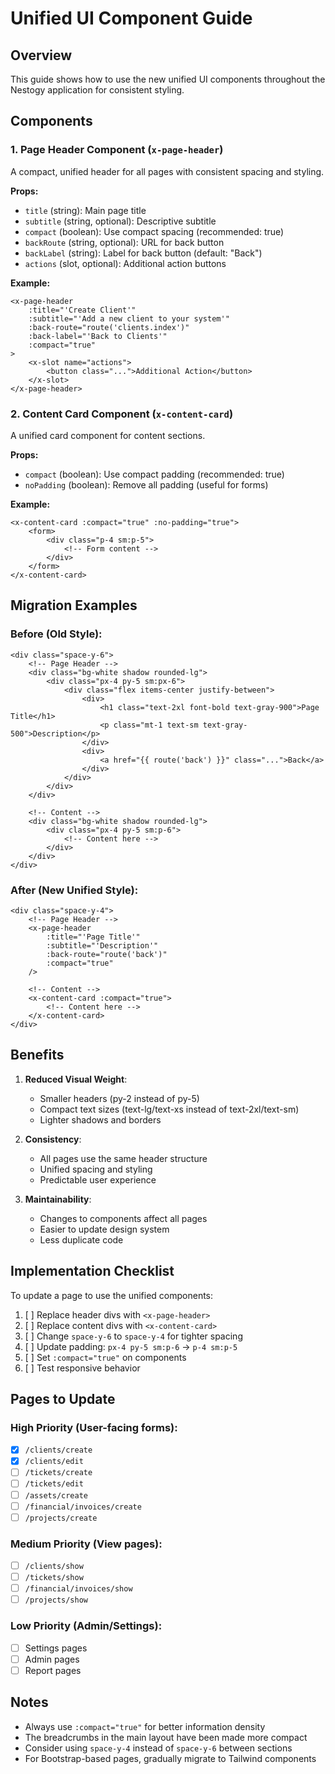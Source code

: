 # Unified UI Component Guide

## Overview
This guide shows how to use the new unified UI components throughout the Nestogy application for consistent styling.

## Components

### 1. Page Header Component (`x-page-header`)
A compact, unified header for all pages with consistent spacing and styling.

**Props:**
- `title` (string): Main page title
- `subtitle` (string, optional): Descriptive subtitle
- `compact` (boolean): Use compact spacing (recommended: true)
- `backRoute` (string, optional): URL for back button
- `backLabel` (string): Label for back button (default: "Back")
- `actions` (slot, optional): Additional action buttons

**Example:**
```blade
<x-page-header 
    :title="'Create Client'"
    :subtitle="'Add a new client to your system'"
    :back-route="route('clients.index')"
    :back-label="'Back to Clients'"
    :compact="true"
>
    <x-slot name="actions">
        <button class="...">Additional Action</button>
    </x-slot>
</x-page-header>
```

### 2. Content Card Component (`x-content-card`)
A unified card component for content sections.

**Props:**
- `compact` (boolean): Use compact padding (recommended: true)
- `noPadding` (boolean): Remove all padding (useful for forms)

**Example:**
```blade
<x-content-card :compact="true" :no-padding="true">
    <form>
        <div class="p-4 sm:p-5">
            <!-- Form content -->
        </div>
    </form>
</x-content-card>
```

## Migration Examples

### Before (Old Style):
```blade
<div class="space-y-6">
    <!-- Page Header -->
    <div class="bg-white shadow rounded-lg">
        <div class="px-4 py-5 sm:px-6">
            <div class="flex items-center justify-between">
                <div>
                    <h1 class="text-2xl font-bold text-gray-900">Page Title</h1>
                    <p class="mt-1 text-sm text-gray-500">Description</p>
                </div>
                <div>
                    <a href="{{ route('back') }}" class="...">Back</a>
                </div>
            </div>
        </div>
    </div>

    <!-- Content -->
    <div class="bg-white shadow rounded-lg">
        <div class="px-4 py-5 sm:p-6">
            <!-- Content here -->
        </div>
    </div>
</div>
```

### After (New Unified Style):
```blade
<div class="space-y-4">
    <!-- Page Header -->
    <x-page-header 
        :title="'Page Title'"
        :subtitle="'Description'"
        :back-route="route('back')"
        :compact="true"
    />

    <!-- Content -->
    <x-content-card :compact="true">
        <!-- Content here -->
    </x-content-card>
</div>
```

## Benefits

1. **Reduced Visual Weight**: 
   - Smaller headers (py-2 instead of py-5)
   - Compact text sizes (text-lg/text-xs instead of text-2xl/text-sm)
   - Lighter shadows and borders

2. **Consistency**: 
   - All pages use the same header structure
   - Unified spacing and styling
   - Predictable user experience

3. **Maintainability**:
   - Changes to components affect all pages
   - Easier to update design system
   - Less duplicate code

## Implementation Checklist

To update a page to use the unified components:

1. [ ] Replace header divs with `<x-page-header>`
2. [ ] Replace content divs with `<x-content-card>`
3. [ ] Change `space-y-6` to `space-y-4` for tighter spacing
4. [ ] Update padding: `px-4 py-5 sm:p-6` → `p-4 sm:p-5`
5. [ ] Set `:compact="true"` on components
6. [ ] Test responsive behavior

## Pages to Update

### High Priority (User-facing forms):
- [x] `/clients/create`
- [x] `/clients/edit`
- [ ] `/tickets/create`
- [ ] `/tickets/edit`
- [ ] `/assets/create`
- [ ] `/financial/invoices/create`
- [ ] `/projects/create`

### Medium Priority (View pages):
- [ ] `/clients/show`
- [ ] `/tickets/show`
- [ ] `/financial/invoices/show`
- [ ] `/projects/show`

### Low Priority (Admin/Settings):
- [ ] Settings pages
- [ ] Admin pages
- [ ] Report pages

## Notes

- Always use `:compact="true"` for better information density
- The breadcrumbs in the main layout have been made more compact
- Consider using `space-y-4` instead of `space-y-6` between sections
- For Bootstrap-based pages, gradually migrate to Tailwind components